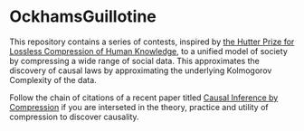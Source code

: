 # OckhamsGuillotine

This repository contains a series of contests, inspired by <a href="http://prize.hutter1.net/">the Hutter Prize for Lossless Compression of Human Knowledge</a>, to a unified model of society by compressing a wide range of social data.  This approximates the discovery of causal laws by approximating the underlying Kolmogorov Complexity of the data.

Follow the chain of citations of a recent paper titled <a href="http://eda.mmci.uni-saarland.de/pubs/2016/origo-budhathoki,vreeken.pdf">Causal Inference by Compression</a> if you are interseted in the theory, practice and utility of compression to discover causality.
